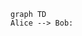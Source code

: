 ```mermaid
graph TD 
Alice --> Bob:

```

<!--stackedit_data:
eyJoaXN0b3J5IjpbLTU3ODQ1MjQ1NCwtOTUwMTQ5ODIxXX0=
-->